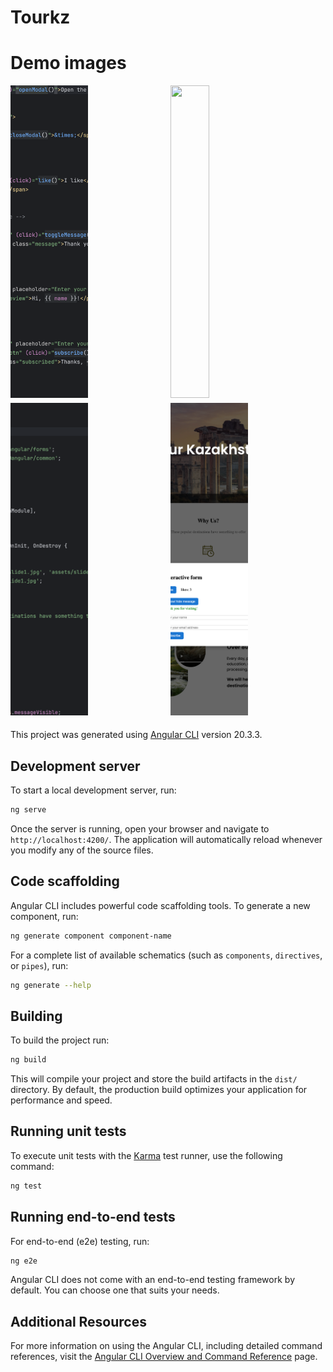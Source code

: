 # Tourkz

# Demo images
<div style="column-count: 2; column-gap: 8px;">
  <img src="demo/html%20file.png" alt="" style="width:50%; display:block; margin-bottom:8px; object-fit:cover; height:500px;">
  <img src="demo/ts%20file.png" alt="" style="width:50%; display:block; margin-bottom:8px; object-fit:cover; height:500px;">
  <img src="demo/localhost_4200_.png" alt="" style="width:50%; display:block; margin-bottom:8px; object-fit:cover; height:500px; ">
  <img src="demo/localhost_4200_%20(2).png" alt="" style="width:50%; display:block; margin-bottom:8px; object-fit:cover; height:500px;">
</div>

This project was generated using [Angular CLI](https://github.com/angular/angular-cli) version 20.3.3.

## Development server

To start a local development server, run:

```bash
ng serve
```

Once the server is running, open your browser and navigate to `http://localhost:4200/`. The application will automatically reload whenever you modify any of the source files.

## Code scaffolding

Angular CLI includes powerful code scaffolding tools. To generate a new component, run:

```bash
ng generate component component-name
```

For a complete list of available schematics (such as `components`, `directives`, or `pipes`), run:

```bash
ng generate --help
```

## Building

To build the project run:

```bash
ng build
```

This will compile your project and store the build artifacts in the `dist/` directory. By default, the production build optimizes your application for performance and speed.

## Running unit tests

To execute unit tests with the [Karma](https://karma-runner.github.io) test runner, use the following command:

```bash
ng test
```

## Running end-to-end tests

For end-to-end (e2e) testing, run:

```bash
ng e2e
```

Angular CLI does not come with an end-to-end testing framework by default. You can choose one that suits your needs.

## Additional Resources

For more information on using the Angular CLI, including detailed command references, visit the [Angular CLI Overview and Command Reference](https://angular.dev/tools/cli) page.
